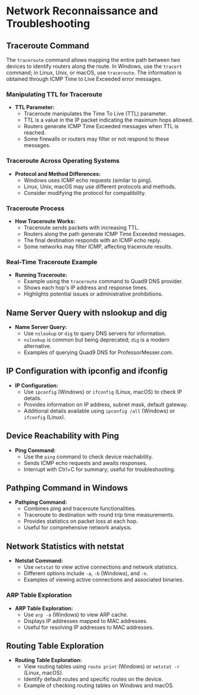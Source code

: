 # Network Reconnaissance and Troubleshooting

## Traceroute Command

The `traceroute` command allows mapping the entire path between two devices to identify routers along the route. In Windows, use the `tracert` command; in Linux, Unix, or macOS, use `traceroute`. The information is obtained through ICMP Time to Live Exceeded error messages.

### Manipulating TTL for Traceroute

- **TTL Parameter:**
	- Traceroute manipulates the Time To Live (TTL) parameter.
	- TTL is a value in the IP packet indicating the maximum hops allowed.
	- Routers generate ICMP Time Exceeded messages when TTL is reached.
	- Some firewalls or routers may filter or not respond to these messages.

### Traceroute Across Operating Systems

- **Protocol and Method Differences:**
	- Windows uses ICMP echo requests (similar to ping).
	- Linux, Unix, macOS may use different protocols and methods.
	- Consider modifying the protocol for compatibility.

### Traceroute Process

- **How Traceroute Works:**
	- Traceroute sends packets with increasing TTL.
	- Routers along the path generate ICMP Time Exceeded messages.
	- The final destination responds with an ICMP echo reply.
	- Some networks may filter ICMP, affecting traceroute results.

### Real-Time Traceroute Example

- **Running Traceroute:**
	- Example using the `traceroute` command to Quad9 DNS provider.
	- Shows each hop's IP address and response times.
	- Highlights potential issues or administrative prohibitions.

## Name Server Query with nslookup and dig

- **Name Server Query:**
	- Use `nslookup` or `dig` to query DNS servers for information.
	- `nslookup` is common but being deprecated; `dig` is a modern alternative.
	- Examples of querying Quad9 DNS for ProfessorMesser.com.

## IP Configuration with ipconfig and ifconfig

- **IP Configuration:**
	- Use `ipconfig` (Windows) or `ifconfig` (Linux, macOS) to check IP details.
	- Provides information on IP address, subnet mask, default gateway.
	- Additional details available using `ipconfig /all` (Windows) or `ifconfig` (Linux).

## Device Reachability with Ping

- **Ping Command:**
	- Use the `ping` command to check device reachability.
	- Sends ICMP echo requests and awaits responses.
	- Interrupt with Ctrl+C for summary; useful for troubleshooting.

## Pathping Command in Windows

- **Pathping Command:**
	- Combines ping and traceroute functionalities.
	- Traceroute to destination with round trip time measurements.
	- Provides statistics on packet loss at each hop.
	- Useful for comprehensive network analysis.

## Network Statistics with netstat

- **Netstat Command:**
	- Use `netstat` to view active connections and network statistics.
	- Different options include `-a`, `-b` (Windows), and `-n`.
	- Examples of viewing active connections and associated binaries.

### ARP Table Exploration

- **ARP Table Exploration:**
	- Use `arp -a` (Windows) to view ARP cache.
	- Displays IP addresses mapped to MAC addresses.
	- Useful for resolving IP addresses to MAC addresses.

## Routing Table Exploration

- **Routing Table Exploration:**
	- View routing tables using `route print` (Windows) or `netstat -r` (Linux, macOS).
	- Identify default routes and specific routes on the device.
	- Example of checking routing tables on Windows and macOS.
